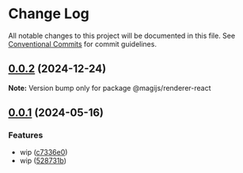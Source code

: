 # Change Log

All notable changes to this project will be documented in this file.
See [Conventional Commits](https://conventionalcommits.org) for commit guidelines.

## [0.0.2](https://github.com/ZhongAnTech/magijs/compare/v0.0.1...v0.0.2) (2024-12-24)

**Note:** Version bump only for package @magijs/renderer-react

## [0.0.1](https://github.com/stbui/magijs/compare/v0.0.1-alpha.48...v0.0.1) (2024-05-16)

### Features

- wip ([c7336e0](https://github.com/stbui/magijs/commit/c7336e04094bafc3e05ed657350077578d66406e))
- wip ([528731b](https://github.com/stbui/magijs/commit/528731b1d756909cd654595f1606bfac737ca843))
